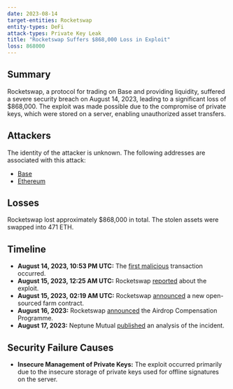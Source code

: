 ```yaml
---
date: 2023-08-14
target-entities: Rocketswap
entity-types: DeFi
attack-types: Private Key Leak
title: "Rocketswap Suffers $868,000 Loss in Exploit"
loss: 868000
---
```


## Summary

Rocketswap, a protocol for trading on Base and providing liquidity, suffered a severe security breach on August 14, 2023, leading to a significant loss of $868,000. The exploit was made possible due to the compromise of private keys, which were stored on a server, enabling unauthorized asset transfers.

## Attackers

The identity of the attacker is unknown. The following addresses are associated with this attack:

- [Base](https://basescan.org/address/0x96c0876F573e27636612CF306C9db072d2B13DE8)
- [Ethereum](https://etherscan.io/address/0x96c0876f573e27636612cf306c9db072d2b13de8)

## Losses

Rocketswap lost approximately $868,000 in total. The stolen assets were swapped into 471 ETH.

## Timeline

- **August 14, 2023, 10:53 PM UTC:** The [first malicious](https://basescan.org/tx/0x25c11d664f89ef9237ecf2e8ff1f067821cb829694b184c7ee74e6d0a3f9bfba) transaction occurred.
- **August 15, 2023, 12:25 AM UTC:** Rocketswap [reported](https://twitter.com/RocketSwap_Labs/status/1691229656593371136) about the exploit.
- **August 15, 2023, 02:19 AM UTC:** Rocketswap [announced](https://twitter.com/RocketSwap_Labs/status/1691258298409029632) a new open-sourced farm contract.
- **August 16, 2023:** Rocketswap [announced](https://mirror.xyz/0x4198bADb0c3ea2efF397F3015a81A1c577ECA247/aYhXdB8FadnWPg40V7_VQEUPWaeUK4t32JYenq7IHM8) the Airdrop Сompensation Programme.
- **August 17, 2023:** Neptune Mutual [published](https://neptunemutual.com/blog/taking-a-closer-look-at-rocketswap-exploit) an analysis of the incident.

## Security Failure Causes

- **Insecure Management of Private Keys:** The exploit occurred primarily due to the insecure storage of private keys used for offline signatures on the server.
